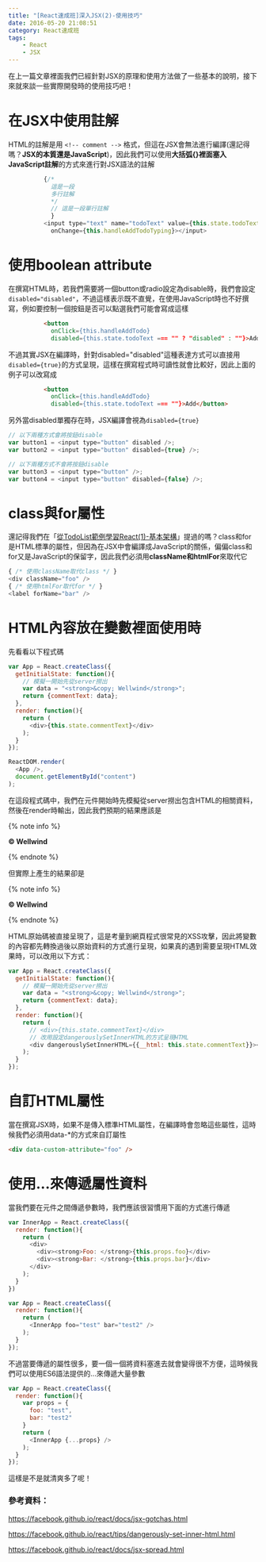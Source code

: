 ```yaml
---
title: "[React速成班]深入JSX(2)-使用技巧"
date: 2016-05-20 21:08:51
category: React速成班
tags:
    - React
    - JSX
---
```


在上一篇文章裡面我們已經針對JSX的原理和使用方法做了一些基本的說明，接下來就來談一些實際開發時的使用技巧吧！

<!-- more -->

# 在JSX中使用註解

HTML的註解是用 `<!-- comment -->` 格式，但這在JSX會無法進行編譯(還記得嗎？**JSX的本質還是JavaScript**)，因此我們可以使用**大括弧{}裡面塞入JavaScript註解**的方式來進行對JSX語法的註解

```javascript
          {/* 
            這是一段
            多行註解 
            */
            // 這是一段單行註解
            }
          <input type="text" name="todoText" value={this.state.todoText}
            onChange={this.handleAddTodoTyping}></input>
```

# 使用boolean attribute

在撰寫HTML時，若我們需要將一個button或radio設定為disable時，我們會設定`disabled="disabled"`，不過這樣表示既不直覺，在使用JavaScript時也不好撰寫，例如要控制一個按鈕是否可以點選我們可能會寫成這樣

```html
          <button
            onClick={this.handleAddTodo}
            disabled={this.state.todoText === "" ? "disabled" : ""}>Add</button>
```

不過其實JSX在編譯時，針對disabled="disabled"這種表達方式可以直接用`disabled={true}`的方式呈現，這樣在撰寫程式時可讀性就會比較好，因此上面的例子可以改寫成

```html
          <button
            onClick={this.handleAddTodo}
            disabled={this.state.todoText === ""}>Add</button>
```

另外當disabled單獨存在時，JSX編譯會視為`disabled={true}`

```javascript
// 以下兩種方式會將按鈕disable
var button1 = <input type="button" disabled />;
var button2 = <input type="button" disabled={true} />;

// 以下兩種方式不會將按鈕disable
var button3 = <input type="button" />;
var button4 = <input type="button" disabled={false} />;
```

# class與for屬性

還記得我們在「[從TodoList範例學習React(1)-基本架構](https://fullstackladder.dev/blog/2016/03/13/react-tutorial-5-react-basic-and-todolist-scaffold/)」提過的嗎？class和for是HTML標準的屬性，但因為在JSX中會編譯成JavaScript的關係，偏偏class和for又是JavaScript的保留字，因此我們必須用**className和htmlFor**來取代它

```javascript
{ /* 使用className取代class */ }
<div className="foo" />
{ /* 使用htmlFor取代for */ }
<label forName="bar" />
```

# HTML內容放在變數裡面使用時

先看看以下程式碼

```javascript
var App = React.createClass({
  getInitialState: function(){
    // 模擬一開始先從server撈出
    var data = "<strong>&copy; Wellwind</strong>";
    return {commentText: data};
  },
  render: function(){
    return (
      <div>{this.state.commentText}</div>
    );
  }
});

ReactDOM.render(
  <App />,
  document.getElementById("content")
);
```

在這段程式碼中，我們在元件開始時先模擬從server撈出包含HTML的相關資料，然後在render時輸出，因此我們預期的結果應該是

{% note info %}

**© Wellwind**

{% endnote %}

 但實際上產生的結果卻是

{% note info %}

<strong>&copy; Wellwind</strong>

{% endnote %}

HTML原始碼被直接呈現了，這是考量到網頁程式很常見的XSS攻擊，因此將變數的內容都先轉換過後以原始資料的方式進行呈現，如果真的遇到需要呈現HTML效果時，可以改用以下方式：

```javascript
var App = React.createClass({
  getInitialState: function(){
    // 模擬一開始先從server撈出
    var data = "<strong>&copy; Wellwind</strong>";
    return {commentText: data};
  },
  render: function(){
    return (
      // <div>{this.state.commentText}</div>
      // 改用設定dangerouslySetInnerHTML的方式呈現HTML
      <div dangerouslySetInnerHTML={{__html: this.state.commentText}}></div>
    );
  }
});
```

# 自訂HTML屬性

當在撰寫JSX時，如果不是傳入標準HTML屬性，在編譯時會忽略這些屬性，這時候我們必須用data-*的方式來自訂屬性

```html
<div data-custom-attribute="foo" />
```

# 使用...來傳遞屬性資料

當我們要在元件之間傳遞參數時，我們應該很習慣用下面的方式進行傳遞

```javascript
var InnerApp = React.createClass({
  render: function(){
    return (
      <div>
        <div><strong>Foo: </strong>{this.props.foo}</div>
        <div><strong>Bar: </strong>{this.props.bar}</div>
      </div>
    );
  }
})

var App = React.createClass({
  render: function(){
    return (
      <InnerApp foo="test" bar="test2" />
    );
  }
});
```

不過當要傳遞的屬性很多，要一個一個將資料塞進去就會變得很不方便，這時候我們可以使用ES6語法提供的...來傳遞大量參數

```Javascript
var App = React.createClass({
  render: function(){
    var props = {
      foo: "test",
      bar: "test2"
    }
    return (
      <InnerApp {...props} />
    );
  }
});
```

這樣是不是就清爽多了呢！

### 參考資料：

https://facebook.github.io/react/docs/jsx-gotchas.html

https://facebook.github.io/react/tips/dangerously-set-inner-html.html

https://facebook.github.io/react/docs/jsx-spread.html

